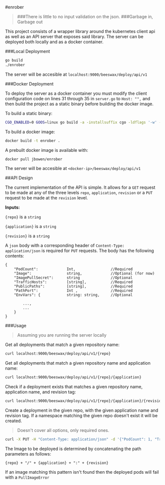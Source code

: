 #enrober

>###There is little to no input validation on the json.
>###Garbage in, Garbage out

This project consists of a wrapper library around the kubernetes client api as well as an API server that exposes said library. The server can be deployed both locally and as a docker container. 

###Local Deployment

```sh
go build
./enrober
```

The server will be accesible at `localhost:9000/beeswax/deploy/api/v1`

###Docker Deployment

To deploy the server as a docker container you must modify the client configuration code on lines 31 through 35  in `server.go` to `Host: "",` and then build the project as a static binary before building the docker image. 

To build a static binary:

```sh
CGO_ENABLED=0 GOOS=linux go build -a -installsuffix cgo -ldflags '-w' -o enrober .
```

To build a docker image:

```sh
docker build -t enrober .
```

A prebuilt docker image is available with:
 
```sh
docker pull jbowen/enrober
```

The server will be accesible at `<docker-ip>/beeswax/deploy/api/v1`

##API Design

The current implementation of the API is simple. It allows for a `GET` request to be made at any of the three levels `repo`, `application`, `revision` or a `PUT` request to be made at the `revision` level. 

**Inputs:** 

`{repo}` is a `string`

`{application}` is a `string`

`{revision}` is a `string`

A `json` body with a corresponding header of `Content-Type: application/json` is required for `PUT` requests. The body has the following contents:

```
{
	"PodCount": 			Int,  				//Required 
	"Image":				string, 			//Optional (for now)
	"ImagePullSecret":		string				//Optional
	"TrafficHosts": 		[string],			//Required
	"PublicPaths":  		[string],			//Required 
	"PathPort": 			Int	,				//Required
	"EnvVars": { 			string: string,		//Optional
	    
	    ...,
	    ...
	}
}
```

###Usage

> Assuming you are running the server locally

Get all deployments that match a given repository name:

```sh
curl localhost:9000/beeswax/deploy/api/v1/{repo}
```

Get all deployments that match a given repository name and application name:

```sh
curl localhost:9000/beeswax/deploy/api/v1/{repo}/{application}
```

Check if a deployment exists that matches a given repository name, application name, and revision tag:

```sh
curl localhost:9000/beeswax/deploy/api/v1/{repo}/{application}/{revision}
```

Create a deployment in the given repo, with the given application name and revision tag. If a namespace matching the given repo doesn't exist it will be created. 

>Doesn't cover all options, only required ones.

```sh
curl -X PUT -H "Content-Type: application/json" -d '{"PodCount": 1, "TrafficHosts": ["test.k8s.local"], "PublicPaths": ["/app"], "PathPort": 9000}' "http://localhost:9000/beeswax/deploy/api/v1/{repo}/{application}/{revision}"
```

The Image to be deployed is determined by concatenating the path parameters as follows:

```
{repo} + "/" + {application} + ":" + {revision}
```

If an image matching this pattern isn't found then the deployed pods will fail with a `PullImageError` 
